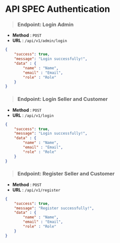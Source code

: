 # API SPEC Authentication

> ### Endpoint: Login Admin 
- **Method** : `POST`
- **URL** : `/api/v1/admin/login`

```json
{
    "success": true,
    "message": "Login successfully!",
    "data" : {
        "name" : "Name",
        "email" : "Email",
        "role" : "Role"
    }
}
```

> ### Endpoint: Login Seller and Customer 
- **Method** : `POST`
- **URL** : `/api/v1/login`

```json
{
    "success": true,
    "message": "Login successfully!",
    "data" : {
        "name" : "Name",
        "email" : "Email",
        "role" : "Role"
    }
}
```

> ### Endpoint: Register Seller and Customer 
- **Method** : `POST`
- **URL** : `/api/v1/register`

```json
{
    "success": true,
    "message": "Register successfully!",
    "data" : {
        "name" : "Name",
        "email" : "Email",
        "role" : "Role"
    }
}
```